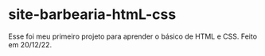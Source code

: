# site-barbearia-htmL-css
Esse foi meu primeiro projeto para aprender o básico de HTML e CSS.
Feito em 20/12/22.

